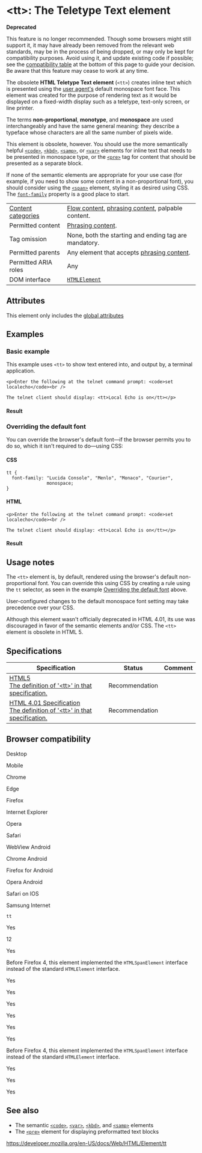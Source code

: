 &lt;tt&gt;: The Teletype Text element
=====================================

**Deprecated**

This feature is no longer recommended. Though some browsers might still support it, it may have already been removed from the relevant web standards, may be in the process of being dropped, or may only be kept for compatibility purposes. Avoid using it, and update existing code if possible; see the [compatibility table](#browser_compatibility) at the bottom of this page to guide your decision. Be aware that this feature may cease to work at any time.

The obsolete **HTML Teletype Text element** (`<tt>`) creates inline text which is presented using the [user agent's](https://developer.mozilla.org/en-US/docs/Glossary/User_agent) default monospace font face. This element was created for the purpose of rendering text as it would be displayed on a fixed-width display such as a teletype, text-only screen, or line printer.

The terms **non-proportional**, **monotype**, and **monospace** are used interchangeably and have the same general meaning: they describe a typeface whose characters are all the same number of pixels wide.

This element is obsolete, however. You should use the more semantically helpful [`<code>`](code), [`<kbd>`](kbd), [`<samp>`](samp), or [`<var>`](var) elements for inline text that needs to be presented in monospace type, or the [`<pre>`](pre) tag for content that should be presented as a separate block.

If none of the semantic elements are appropriate for your use case (for example, if you need to show some content in a non-proportional font), you should consider using the [`<span>`](span) element, styling it as desired using CSS. The [`font-family`](https://developer.mozilla.org/en-US/docs/Web/CSS/font-family) property is a good place to start.

<table><tbody><tr class="odd"><td><a href="https://developer.mozilla.org/en-US/docs/Web/Guide/HTML/Content_categories">Content categories</a></td><td><a href="https://developer.mozilla.org/en-US/docs/Web/Guide/HTML/Content_categories#flow_content">Flow content</a>, <a href="https://developer.mozilla.org/en-US/docs/Web/Guide/HTML/Content_categories#phrasing_content">phrasing content</a>, palpable content.</td></tr><tr class="even"><td>Permitted content</td><td><a href="https://developer.mozilla.org/en-US/docs/Web/Guide/HTML/Content_categories#phrasing_content">Phrasing content</a>.</td></tr><tr class="odd"><td>Tag omission</td><td>None, both the starting and ending tag are mandatory.</td></tr><tr class="even"><td>Permitted parents</td><td>Any element that accepts <a href="https://developer.mozilla.org/en-US/docs/Web/Guide/HTML/Content_categories#phrasing_content">phrasing content</a>.</td></tr><tr class="odd"><td>Permitted ARIA roles</td><td>Any</td></tr><tr class="even"><td>DOM interface</td><td><a href="https://developer.mozilla.org/en-US/docs/Web/API/HTMLElement"><code>HTMLElement</code></a></td></tr></tbody></table>

Attributes
----------

This element only includes the [global attributes](../global_attributes)

Examples
--------

### Basic example

This example uses `<tt>` to show text entered into, and output by, a terminal application.

    <p>Enter the following at the telnet command prompt: <code>set localecho</code><br />

    The telnet client should display: <tt>Local Echo is on</tt></p>

#### Result

### Overriding the default font

You can override the browser's default font—if the browser permits you to do so, which it isn't required to do—using CSS:

#### CSS

    tt {
      font-family: "Lucida Console", "Menlo", "Monaco", "Courier",
                   monospace;
    }

#### HTML

    <p>Enter the following at the telnet command prompt: <code>set localecho</code><br />

    The telnet client should display: <tt>Local Echo is on</tt></p>

#### Result

Usage notes
-----------

The `<tt>` element is, by default, rendered using the browser's default non-proportional font. You can override this using CSS by creating a rule using the `tt` selector, as seen in the example [Overriding the default font](#overriding_the_default_font) above.

User-configured changes to the default monospace font setting may take precedence over your CSS.

Although this element wasn't officially deprecated in HTML 4.01, its use was discouraged in favor of the semantic elements and/or CSS. The `<tt>` element is obsolete in HTML 5.

Specifications
--------------

<table><thead><tr class="header"><th>Specification</th><th>Status</th><th>Comment</th></tr></thead><tbody><tr class="odd"><td><a href="https://www.w3.org/TR/html52/obsolete.html#elementdef-tt">HTML5<br />
<span class="small">The definition of '&lt;tt&gt;' in that specification.</span></a></td><td><span class="spec-rec">Recommendation</span></td><td></td></tr><tr class="even"><td><a href="https://www.w3.org/TR/html401/present/graphics.html#h-15.2.1">HTML 4.01 Specification<br />
<span class="small">The definition of '&lt;tt&gt;' in that specification.</span></a></td><td><span class="spec-rec">Recommendation</span></td><td></td></tr></tbody></table>

Browser compatibility
---------------------

Desktop

Mobile

Chrome

Edge

Firefox

Internet Explorer

Opera

Safari

WebView Android

Chrome Android

Firefox for Android

Opera Android

Safari on IOS

Samsung Internet

`tt`

Yes

12

Yes

Before Firefox 4, this element implemented the `HTMLSpanElement` interface instead of the standard `HTMLElement` interface.

Yes

Yes

Yes

Yes

Yes

Yes

Before Firefox 4, this element implemented the `HTMLSpanElement` interface instead of the standard `HTMLElement` interface.

Yes

Yes

Yes

See also
--------

-   The semantic [`<code>`](code), [`<var>`](var), [`<kbd>`](kbd), and [`<samp>`](samp) elements
-   The [`<pre>`](pre) element for displaying preformatted text blocks

<a href="https://developer.mozilla.org/en-US/docs/Web/HTML/Element/tt" class="_attribution-link">https://developer.mozilla.org/en-US/docs/Web/HTML/Element/tt</a>
